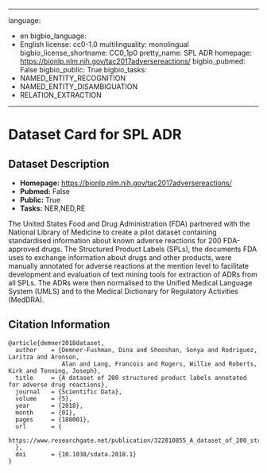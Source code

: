 
---
language: 
- en
bigbio_language: 
- English
license: cc0-1.0
multilinguality: monolingual
bigbio_license_shortname: CC0_1p0
pretty_name: SPL ADR
homepage: https://bionlp.nlm.nih.gov/tac2017adversereactions/
bigbio_pubmed: False
bigbio_public: True
bigbio_tasks: 
- NAMED_ENTITY_RECOGNITION
- NAMED_ENTITY_DISAMBIGUATION
- RELATION_EXTRACTION
---


# Dataset Card for SPL ADR

## Dataset Description

- **Homepage:** https://bionlp.nlm.nih.gov/tac2017adversereactions/
- **Pubmed:** False
- **Public:** True
- **Tasks:** NER,NED,RE


The United States Food and Drug Administration (FDA) partnered with the National Library
of Medicine to create a pilot dataset containing standardised information about known
adverse reactions for 200 FDA-approved drugs. The Structured Product Labels (SPLs),
the documents FDA uses to exchange information about drugs and other products, were
manually annotated for adverse reactions at the mention level to facilitate development
and evaluation of text mining tools for extraction of ADRs from all SPLs.  The ADRs were
then normalised to the Unified Medical Language System (UMLS) and to the Medical
Dictionary for Regulatory Activities (MedDRA).



## Citation Information

```
@article{demner2018dataset,
  author    = {Demner-Fushman, Dina and Shooshan, Sonya and Rodriguez, Laritza and Aronson,
               Alan and Lang, Francois and Rogers, Willie and Roberts, Kirk and Tonning, Joseph},
  title     = {A dataset of 200 structured product labels annotated for adverse drug reactions},
  journal   = {Scientific Data},
  volume    = {5},
  year      = {2018},
  month     = {01},
  pages     = {180001},
  url       = {
    https://www.researchgate.net/publication/322810855_A_dataset_of_200_structured_product_labels_annotated_for_adverse_drug_reactions
  },
  doi       = {10.1038/sdata.2018.1}
}

```
